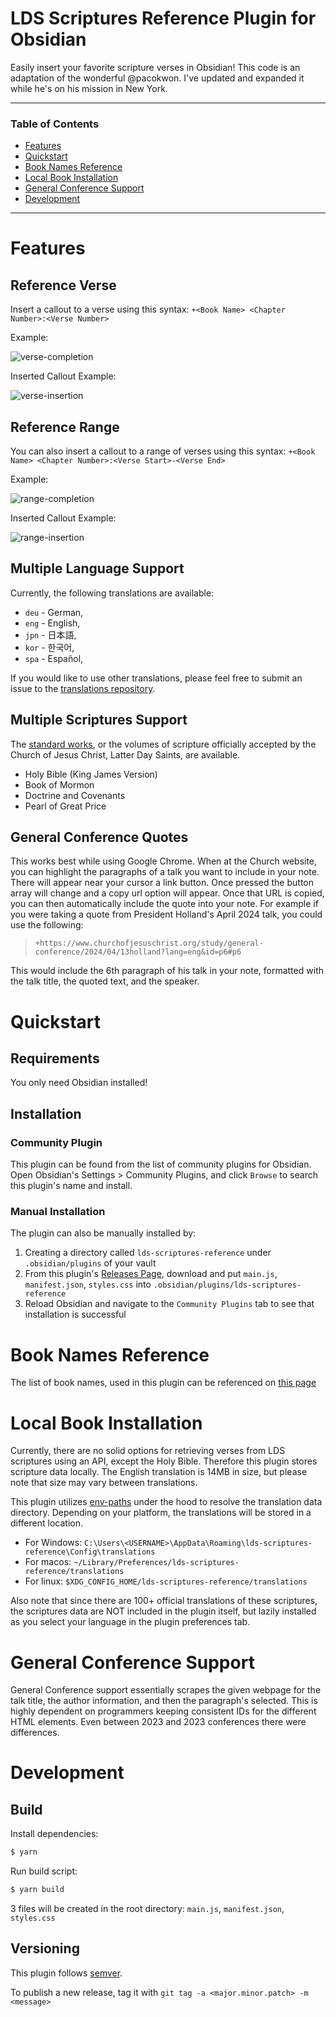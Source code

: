 # LDS Scriptures Reference Plugin for Obsidian

Easily insert your favorite scripture verses in Obsidian!
This code is an adaptation of the wonderful @pacokwon. I've updated and expanded it while he's on his mission in New York. 

---

### Table of Contents
- [Features](#features)
- [Quickstart](#quickstart)
- [Book Names Reference](#book-names-reference)
- [Local Book Installation](#local-book-installation)
- [General Conference Support](#general-conference-support)
- [Development](#development)

---

# Features
## Reference Verse
Insert a callout to a verse using this syntax: `+<Book Name> <Chapter Number>:<Verse Number>`

Example:

![verse-completion](https://github.com/pacokwon/obsidian-lds-scriptures-plugin/assets/31656049/a4d0397d-deb1-4e3b-bbce-cd6661742572)

Inserted Callout Example:

![verse-insertion](https://github.com/pacokwon/obsidian-lds-scriptures-plugin/assets/31656049/8fc59255-f845-4b99-86be-edaee94c16a7)


## Reference Range
You can also insert a callout to a range of verses using this syntax: `+<Book Name> <Chapter Number>:<Verse Start>-<Verse End>`

Example:

![range-completion](https://github.com/pacokwon/obsidian-lds-scriptures-plugin/assets/31656049/655004bc-1a11-4ad2-a887-7983cfb4f82f)

Inserted Callout Example:

![range-insertion](https://github.com/pacokwon/obsidian-lds-scriptures-plugin/assets/31656049/095bbbf0-ca70-4380-98e4-2988175b6bd4)

## Multiple Language Support
Currently, the following translations are available:

* `deu` - German,
* `eng` - English,
* `jpn` - 日本語,
* `kor` - 한국어,
* `spa` - Español,

If you would like to use other translations, please feel free to submit an issue to the [translations repository](https://github.com/pacokwon/lds-scripture-translations/).

## Multiple Scriptures Support
The [standard works](https://www.churchofjesuschrist.org/study/manual/gospel-topics/standard-works?lang=eng), or the volumes of scripture officially accepted by the Church of Jesus Christ, Latter Day Saints, are available.

* Holy Bible (King James Version)
* Book of Mormon
* Doctrine and Covenants
* Pearl of Great Price

## General Conference Quotes

This works best while using Google Chrome. When at the Church website, you can highlight the paragraphs of a talk you want to include in your note. There will appear near your cursor a link button. Once pressed the button array will change and a copy url option will appear. Once that URL is copied, you can then automatically include the quote into your note. For example if you were taking a quote from President Holland's April 2024 talk, you could use the following:

> `+https://www.churchofjesuschrist.org/study/general-conference/2024/04/13holland?lang=eng&id=p6#p6`

This would include the 6th paragraph of his talk in your note, formatted with the talk title, the quoted text, and the speaker. 


# Quickstart

## Requirements
You only need Obsidian installed!

## Installation
### Community Plugin
This plugin can be found from the list of community plugins for Obsidian. Open Obsidian's Settings > Community Plugins, and click `Browse` to search this plugin's name and install.

### Manual Installation
The plugin can also be manually installed by:
1. Creating a directory called `lds-scriptures-reference` under `.obsidian/plugins` of your vault
2. From this plugin's [Releases Page](https://github.com/pacokwon/obsidian-lds-scriptures-plugin/releases), download and put `main.js`, `manifest.json`, `styles.css` into `.obsidian/plugins/lds-scriptures-reference`
3. Reload Obsidian and navigate to the `Community Plugins` tab to see that installation is successful

# Book Names Reference
The list of book names, used in this plugin can be referenced on [this page](docs/BOOKS.md)

# Local Book Installation
Currently, there are no solid options for retrieving verses from LDS scriptures using an API, except the Holy Bible. Therefore this plugin stores scripture data locally. The English translation is 14MB in size, but please note that size may vary between translations.

This plugin utilizes [env-paths](https://github.com/sindresorhus/env-paths) under the hood to resolve the translation data directory. Depending on your platform, the translations will be stored in a different location.

* For Windows: `C:\Users\<USERNAME>\AppData\Roaming\lds-scriptures-reference\Config\translations`
* For macos: `~/Library/Preferences/lds-scriptures-reference/translations`
* For linux: `$XDG_CONFIG_HOME/lds-scriptures-reference/translations`

Also note that since there are 100+ official translations of these scriptures, the scriptures data are NOT included in the plugin itself, but lazily installed as you select your language in the plugin preferences tab.

# General Conference Support

General Conference support essentially scrapes the given webpage for the talk title, the author information, and then the paragraph's selected. This is highly dependent on programmers keeping consistent IDs for the different HTML elements. Even between 2023 and 2023 conferences there were differences. 

# Development

## Build
Install dependencies:
```bash
$ yarn
```

Run build script:
```bash
$ yarn build
```

3 files will be created in the root directory: `main.js`, `manifest.json`, `styles.css`

## Versioning
This plugin follows [semver](https://semver.org/).

To publish a new release, tag it with `git tag -a <major.minor.patch> -m <message>`
